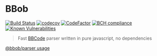 # BBob

[![Build Status](https://travis-ci.org/JiLiZART/bbob.svg?branch=master)](https://travis-ci.org/JiLiZART/bbob) [![codecov](https://codecov.io/gh/JiLiZART/bbob/branch/master/graph/badge.svg)](https://codecov.io/gh/JiLiZART/bbob) [![CodeFactor](https://www.codefactor.io/repository/github/jilizart/bbob/badge)](https://www.codefactor.io/repository/github/jilizart/bbob) [![BCH compliance](https://bettercodehub.com/edge/badge/JiLiZART/bbob?branch=master)](https://bettercodehub.com/) [![Known Vulnerabilities](https://snyk.io/test/github/JiLiZART/bbob/badge.svg?targetFile=package.json)](https://snyk.io/test/github/JiLiZART/bbob?targetFile=package.json)

> Fast [BBCode](https://en.wikipedia.org/wiki/BBCode) parser written in pure javascript, no dependencies

[@bbob/parser usage](https://github.com/JiLiZART/bbob/blob/master/packages/bbob-parser/README.md)
